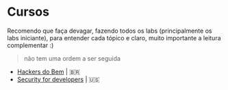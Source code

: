 # Cursos

Recomendo que faça devagar, fazendo todos os labs (principalmente os labs iniciante), para entender cada tópico e claro, muito importante a leitura complementar :) 

> não tem uma ordem a ser seguida

- [Hackers do Bem](./hackersDoBem/README.md) | :brazil: 
- [Security for developers](./Security-for-developers/README.md) | :us: 
